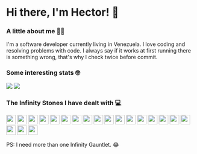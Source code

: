# Hi there, I'm Hector! 👋

### A little about me 🧑🏻
I'm a software developer currently living in Venezuela. I love coding and resolving problems with code. I always say if it works at first running there is something wrong, that's why I check twice before commit.

### Some interesting stats 🤓
<div>
  <img src="https://github-readme-stats.vercel.app/api/top-langs/?username=HectorZR&theme=onedark&layout=compact&hide=vue,objective-c,shell,kotlin,java&langs_count=10"/>
  <img src="https://github-readme-stats.vercel.app/api?username=HectorZR&theme=onedark&hide=stars&cache_seconds=1800"/>
</div>

### The Infinity Stones I have dealt with 💻
<p>
  <img src="https://devicon.dev/devicon.git/icons/git/git-original.svg" width="25px" height="25px"/>
  <img src="https://devicon.dev/devicon.git/icons/html5/html5-original.svg" width="25px" height="25px"/>
  <img src="https://devicon.dev/devicon.git/icons/css3/css3-original.svg" width="25px" height="25px"/>
  <img src="https://devicon.dev/devicon.git/icons/javascript/javascript-original.svg" width="25px" height="25px"/>
  <img src="https://devicon.dev/devicon.git/icons/nodejs/nodejs-original.svg" width="25px" height="25px"/>
  <img src="https://devicon.dev/devicon.git/icons/webpack/webpack-original.svg" width="25px" height="25px"/>
  <img src="https://devicon.dev/devicon.git/icons/react/react-original.svg" width="25px" height="25px"/>
  <img src="https://devicon.dev/devicon.git/icons/redux/redux-original.svg" width="25px" height="25px"/>
  <img src="https://devicon.dev/devicon.git/icons/electron/electron-original.svg" width="25px" height="25px"/>
  <img src="https://devicon.dev/devicon.git/icons/php/php-original.svg" width="25px" height="25px"/>
  <img src="https://devicon.dev/devicon.git/icons/laravel/laravel-plain-wordmark.svg" width="25px" height="25px"/>
  <img src="https://devicon.dev/devicon.git/icons/postgresql/postgresql-original.svg" width="25px" height="25px"/>
  <img src="https://devicon.dev/devicon.git/icons/go/go-original.svg" width="25px" height="25px"/>
  <img src="https://devicon.dev/devicon.git/icons/python/python-original.svg" width="25px" height="25px"/>
  <img src="https://www.vectorlogo.zone/logos/dartlang/dartlang-icon.svg" width="25px" height="25px"/>
  <img src="https://www.vectorlogo.zone/logos/flutterio/flutterio-icon.svg" width="25px" height="25px"/>
  <img src="https://devicon.dev/devicon.git/icons/github/github-original.svg" width="25px" height="25px"/>
  <img src="https://devicon.dev/devicon.git/icons/gitlab/gitlab-original.svg" width="25px" height="25px"/>
  <img src="https://devicon.dev/devicon.git/icons/ubuntu/ubuntu-plain.svg" width="25px" height="25px"/>
  <img src="https://devicon.dev/devicon.git/icons/windows8/windows8-original.svg" width="25px" height="25px"/>
</p>

PS: I need more than one Infinity Gauntlet. 😂
<!--
**HectorZR/HectorZR** is a ✨ _special_ ✨ repository because its `README.md` (this file) appears on your GitHub profile.

Here are some ideas to get you started:

- 🔭 I’m currently working on ...
- 🌱 I’m currently learning ...
- 👯 I’m looking to collaborate on ...
- 🤔 I’m looking for help with ...
- 💬 Ask me about ...
- 📫 How to reach me: ...
- 😄 Pronouns: ...
- ⚡ Fun fact: ...
-->

